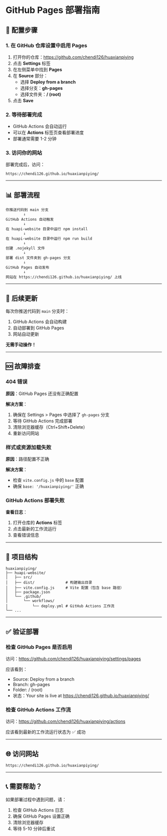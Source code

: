 # GitHub Pages 部署指南

## 🔧 配置步骤

### 1. 在 GitHub 仓库设置中启用 Pages

1. 打开你的仓库：https://github.com/chendi126/huaxianpiying
2. 点击 **Settings** 标签
3. 在左侧菜单中找到 **Pages**
4. 在 **Source** 部分：
   - 选择 **Deploy from a branch**
   - 选择分支：**gh-pages**
   - 选择文件夹：**/ (root)**
5. 点击 **Save**

### 2. 等待部署完成

- GitHub Actions 会自动运行
- 可以在 **Actions** 标签页查看部署进度
- 部署通常需要 1-2 分钟

### 3. 访问你的网站

部署完成后，访问：
```
https://chendi126.github.io/huaxianpiying/
```

---

## 📊 部署流程

```
你推送代码到 main 分支
        ↓
GitHub Actions 自动触发
        ↓
在 huapi-website 目录中运行 npm install
        ↓
在 huapi-website 目录中运行 npm run build
        ↓
创建 .nojekyll 文件
        ↓
部署 dist 文件夹到 gh-pages 分支
        ↓
GitHub Pages 自动发布
        ↓
网站在 https://chendi126.github.io/huaxianpiying/ 上线
```

---

## 🔄 后续更新

每次你推送代码到 `main` 分支时：

1. GitHub Actions 会自动构建
2. 自动部署到 GitHub Pages
3. 网站自动更新

**无需手动操作！**

---

## 🆘 故障排查

### 404 错误

**原因**：GitHub Pages 还没有正确配置

**解决方案**：
1. 确保在 Settings > Pages 中选择了 `gh-pages` 分支
2. 等待 GitHub Actions 完成部署
3. 清除浏览器缓存（Ctrl+Shift+Delete）
4. 重新访问网站

### 样式或资源加载失败

**原因**：路径配置不正确

**解决方案**：
- 检查 `vite.config.js` 中的 `base` 配置
- 确保 `base: '/huaxianpiying/'` 正确

### GitHub Actions 部署失败

**查看日志**：
1. 打开仓库的 **Actions** 标签
2. 点击最新的工作流运行
3. 查看错误信息

---

## 📁 项目结构

```
huaxianpiying/
├── huapi-website/
│   ├── src/
│   ├── dist/              # 构建输出目录
│   ├── vite.config.js     # Vite 配置（包含 base 路径）
│   ├── package.json
│   └── .github/
│       └── workflows/
│           └── deploy.yml # GitHub Actions 工作流
└── ...
```

---

## ✅ 验证部署

### 检查 GitHub Pages 是否启用

访问：https://github.com/chendi126/huaxianpiying/settings/pages

应该看到：
- Source: Deploy from a branch
- Branch: gh-pages
- Folder: / (root)
- 状态：Your site is live at https://chendi126.github.io/huaxianpiying/

### 检查 GitHub Actions 工作流

访问：https://github.com/chendi126/huaxianpiying/actions

应该看到最新的工作流运行状态为 ✅ 成功

---

## 🌐 访问网站

```
https://chendi126.github.io/huaxianpiying/
```

---

## 📞 需要帮助？

如果部署过程中遇到问题，请：

1. 检查 GitHub Actions 日志
2. 确保 GitHub Pages 设置正确
3. 清除浏览器缓存
4. 等待 5-10 分钟后重试

